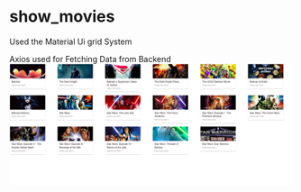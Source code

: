 # show_movies

Used the Material Ui grid System

Axios used for Fetching Data from Backend
![](movie.png)
